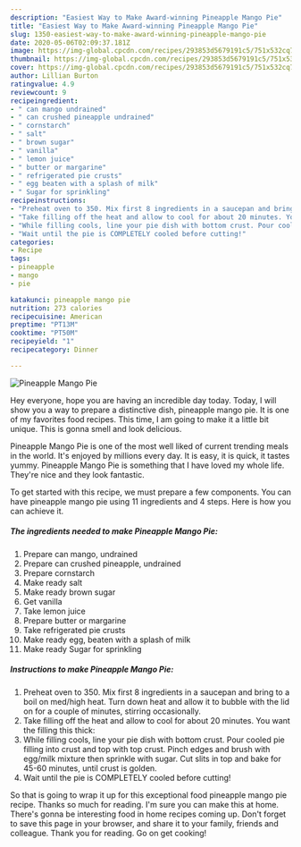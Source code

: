 ```yaml
---
description: "Easiest Way to Make Award-winning Pineapple Mango Pie"
title: "Easiest Way to Make Award-winning Pineapple Mango Pie"
slug: 1350-easiest-way-to-make-award-winning-pineapple-mango-pie
date: 2020-05-06T02:09:37.181Z
image: https://img-global.cpcdn.com/recipes/293853d5679191c5/751x532cq70/pineapple-mango-pie-recipe-main-photo.jpg
thumbnail: https://img-global.cpcdn.com/recipes/293853d5679191c5/751x532cq70/pineapple-mango-pie-recipe-main-photo.jpg
cover: https://img-global.cpcdn.com/recipes/293853d5679191c5/751x532cq70/pineapple-mango-pie-recipe-main-photo.jpg
author: Lillian Burton
ratingvalue: 4.9
reviewcount: 9
recipeingredient:
- " can mango undrained"
- " can crushed pineapple undrained"
- " cornstarch"
- " salt"
- " brown sugar"
- " vanilla"
- " lemon juice"
- " butter or margarine"
- " refrigerated pie crusts"
- " egg beaten with a splash of milk"
- " Sugar for sprinkling"
recipeinstructions:
- "Preheat oven to 350. Mix first 8 ingredients in a saucepan and bring to a boil on med/high heat. Turn down heat and allow it to bubble with the lid on for a couple of minutes, stirring occasionally."
- "Take filling off the heat and allow to cool for about 20 minutes. You want the filling this thick:"
- "While filling cools, line your pie dish with bottom crust. Pour cooled pie filling into crust and top with top crust. Pinch edges and brush with egg/milk mixture then sprinkle with sugar. Cut slits in top and bake for 45-60 minutes, until crust is golden."
- "Wait until the pie is COMPLETELY cooled before cutting!"
categories:
- Recipe
tags:
- pineapple
- mango
- pie

katakunci: pineapple mango pie 
nutrition: 273 calories
recipecuisine: American
preptime: "PT13M"
cooktime: "PT50M"
recipeyield: "1"
recipecategory: Dinner

---
```



![Pineapple Mango Pie](https://img-global.cpcdn.com/recipes/293853d5679191c5/751x532cq70/pineapple-mango-pie-recipe-main-photo.jpg)

Hey everyone, hope you are having an incredible day today. Today, I will show you a way to prepare a distinctive dish, pineapple mango pie. It is one of my favorites food recipes. This time, I am going to make it a little bit unique. This is gonna smell and look delicious.



Pineapple Mango Pie is one of the most well liked of current trending meals in the world. It's enjoyed by millions every day. It is easy, it is quick, it tastes yummy. Pineapple Mango Pie is something that I have loved my whole life. They're nice and they look fantastic.


To get started with this recipe, we must prepare a few components. You can have pineapple mango pie using 11 ingredients and 4 steps. Here is how you can achieve it.

<!--inarticleads1-->

##### The ingredients needed to make Pineapple Mango Pie:

1. Prepare  can mango, undrained
1. Prepare  can crushed pineapple, undrained
1. Prepare  cornstarch
1. Make ready  salt
1. Make ready  brown sugar
1. Get  vanilla
1. Take  lemon juice
1. Prepare  butter or margarine
1. Take  refrigerated pie crusts
1. Make ready  egg, beaten with a splash of milk
1. Make ready  Sugar for sprinkling




<!--inarticleads2-->

##### Instructions to make Pineapple Mango Pie:

1. Preheat oven to 350. Mix first 8 ingredients in a saucepan and bring to a boil on med/high heat. Turn down heat and allow it to bubble with the lid on for a couple of minutes, stirring occasionally.
1. Take filling off the heat and allow to cool for about 20 minutes. You want the filling this thick:
1. While filling cools, line your pie dish with bottom crust. Pour cooled pie filling into crust and top with top crust. Pinch edges and brush with egg/milk mixture then sprinkle with sugar. Cut slits in top and bake for 45-60 minutes, until crust is golden.
1. Wait until the pie is COMPLETELY cooled before cutting!




So that is going to wrap it up for this exceptional food pineapple mango pie recipe. Thanks so much for reading. I'm sure you can make this at home. There's gonna be interesting food in home recipes coming up. Don't forget to save this page in your browser, and share it to your family, friends and colleague. Thank you for reading. Go on get cooking!
